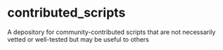 contributed_scripts
===================

A depository for community-contributed scripts that are not necessarily vetted or well-tested but may be useful to others
